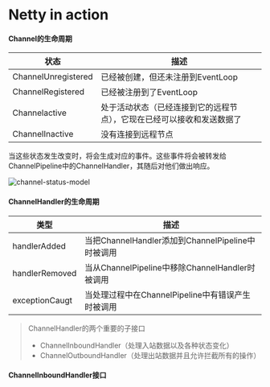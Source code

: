 # Netty in action

#### Channel的生命周期

| 状态                | 描述                                                         |
| ------------------- | ------------------------------------------------------------ |
| ChannelUnregistered | 已经被创建，但还未注册到EventLoop                            |
| ChannelRegistered   | 已经被注册到了EventLoop                                      |
| Channelactive       | 处于活动状态（已经连接到它的远程节点），它现在已经可以接收和发送数据了 |
| ChannelInactive     | 没有连接到远程节点                                           |

当这些状态发生改变时，将会生成对应的事件。这些事件将会被转发给ChannelPipeline中的ChannelHandler，其随后对他们做出响应。

![channel-status-model](/Users/songzhewen/Documents/open-source/IMarked/images/channel-status-model.png)

#### ChannelHandler的生命周期

| 类型           | 描述                                              |
| -------------- | ------------------------------------------------- |
| handlerAdded   | 当把ChannelHandler添加到ChannelPipeline中时被调用 |
| handlerRemoved | 当从ChannelPipeline中移除ChannelHandler时被调用   |
| exceptionCaugt | 当处理过程中在ChannelPipeline中有错误产生时被调用 |

> ChannelHandler的两个重要的子接口
>
> * ChannelInboundHandler（处理入站数据以及各种状态变化）
> * ChannelOutboundHandler（处理出站数据并且允许拦截所有的操作）

#### ChannelInboundHandler接口

